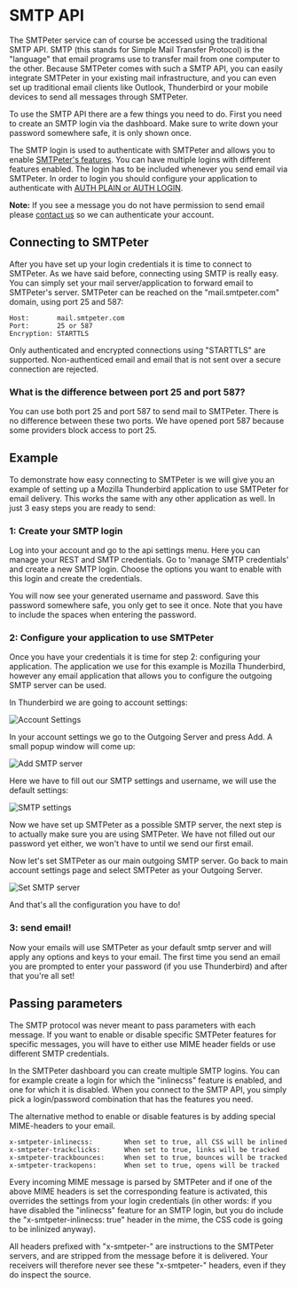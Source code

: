 # SMTP API

The SMTPeter service can of course be accessed using the traditional SMTP
API. SMTP (this stands for Simple Mail Transfer Protocol) is the "language" that email programs 
use to transfer mail from one computer to the other. Because SMTPeter comes 
with such a SMTP API, you can easily integrate SMTPeter in your existing 
mail infrastructure, and you can even set up traditional email clients like 
Outlook, Thunderbird or your mobile devices to send all messages through SMTPeter.

To use the SMTP API there are a few things you need to do. First you need to 
create an SMTP login via the dashboard. Make sure to write down your password 
somewhere safe, it is only shown once. 

The SMTP login is used to authenticate with SMTPeter and allows you to enable 
[SMTPeter's features](copernica-docs:SMTPeter/features). You can have multiple logins 
with different features enabled. The login has to be included whenever you send 
email via SMTPeter. In order to login you should configure your application to 
authenticate with [AUTH PLAIN or AUTH LOGIN](https://en.wikipedia.org/wiki/SMTP_Authentication). 

**Note:** If you see a message you do not have permission to send email please 
[contact us](mailto:peter@smtpeter.com "send us email") so we can authenticate your account.

## Connecting to SMTPeter

After you have set up your login credentials it is time to connect to SMTPeter. As 
we have said before, connecting using SMTP is really easy. You can simply set your mail 
server/application to forward email to SMTPeter's server. SMTPeter can be reached 
on the "mail.smtpeter.com" domain, using port 25 and 587:

````
Host:       mail.smtpeter.com
Port:       25 or 587
Encryption: STARTTLS
````

Only authenticated and encrypted connections using "STARTTLS" are supported. 
Non-authenticed email and email that is not sent over a secure connection are 
rejected. 

### What is the difference between port 25 and port 587? 

You can use both port 25 and port 587 to send mail to SMTPeter. There is no 
difference between these two ports. We have opened port 587 because some providers 
block access to port 25.

## Example

To demonstrate how easy connecting to SMTPeter is we will give you an example of 
setting up a Mozilla Thunderbird application to use SMTPeter for email delivery. 
This works the same with any other application as well. In just 3 easy steps 
you are ready to send:


### 1: Create your SMTP login

Log into your account and go to the api settings menu. Here you can manage your 
REST and SMTP credentials. Go to 'manage SMTP credentials' and create a new SMTP 
login. Choose the options you want to enable with this login and create the 
credentials. 

You will now see your generated username and password. Save this password somewhere 
safe, you only get to see it once. Note that you have to include the spaces when 
entering the password. 


### 2: Configure your application to use SMTPeter

Once you have your credentials it is time for step 2: configuring your application. 
The application we use for this example is Mozilla Thunderbird, however any email application 
that allows you to configure the outgoing SMTP server can be used. 

In Thunderbird we are going to account settings: 

![Account Settings](copernica-docs:SMTPeter/Images/account_settings.png "Go to account settings")

In your account settings we go to the Outgoing Server and press Add. A small 
popup window will come up: 

![Add SMTP server](copernica-docs:SMTPeter/Images/add_smtp_server.png "Add SMTP server")

Here we have to fill out our SMTP settings and username, we will use the default 
settings: 

![SMTP settings](copernica-docs:SMTPeter/Images/smtp_settings.png "Configure SMTP settings")

Now we have set up SMTPeter as a possible SMTP server, the next step is to actually 
make sure you are using SMTPeter. We have not filled out our password yet either, we 
won't have to until we send our first email. 

Now let's set SMTPeter as our main outgoing SMTP server. Go back to main 
account settings page and select SMTPeter as your Outgoing Server.  

![Set SMTP server](copernica-docs:SMTPeter/Images/set_smtp_server.png "Set SMTP server")

And that's all the configuration you have to do! 

### 3: send email!

Now your emails will use SMTPeter as your default smtp server and will apply any 
options and keys to your email. The first time you send an email you are prompted 
to enter your password (if you use Thunderbird) and after that you're all set!


## Passing parameters

The SMTP protocol was never meant to pass parameters with each message. If you want to 
enable or disable specific SMTPeter features for specific messages, you will have to 
either use MIME header fields or use different SMTP credentials.

In the SMTPeter dashboard you can create multiple SMTP logins. You can for example 
create a login for which the "inlinecss" feature is enabled, and one for which it 
is disabled. When you connect to the SMTP API, you simply pick a login/password 
combination that has the features you need.

The alternative method to enable or disable features is by adding special MIME-headers to your email.

```
x-smtpeter-inlinecss:        When set to true, all CSS will be inlined 
x-smtpeter-trackclicks:      When set to true, links will be tracked
x-smtpeter-trackbounces:     When set to true, bounces will be tracked
x-smtpeter-trackopens:       When set to true, opens will be tracked
```

Every incoming MIME message is parsed by SMTPeter and if one of the above MIME 
headers is set the corresponding feature is activated, this overrides the settings 
from your login credentials (in other words: if you have disabled the "inlinecss" 
feature for an SMTP login, but you do include the "x-smtpeter-inlinecss: true" 
header in the mime, the CSS code is going to be inlinized anyway).

All headers prefixed with "x-smtpeter-" are instructions to the SMTPeter servers, and are 
stripped from the message before it is delivered. Your receivers will therefore never 
see these "x-smtpeter-" headers, even if they do inspect the source.
